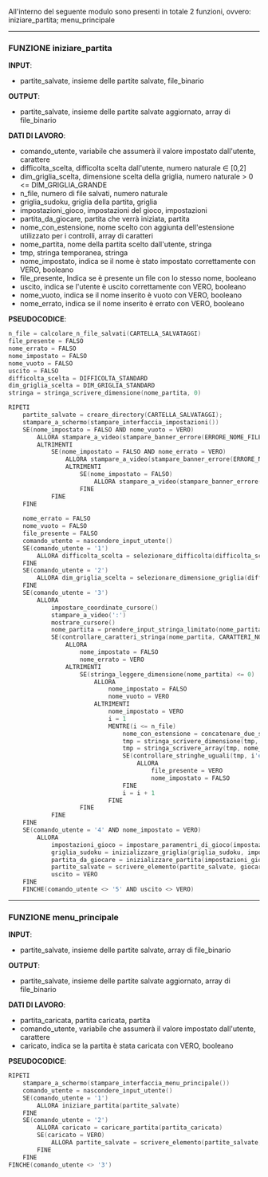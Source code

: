 All'interno del seguente modulo sono presenti in totale 2 funzioni, ovvero: iniziare_partita; menu_principale

---
### FUNZIONE  iniziare_partita
**INPUT**:
- partite_salvate, insieme delle partite salvate, file_binario

**OUTPUT**:
- partite_salvate, insieme delle partite salvate aggiornato, array di file_binario

**DATI DI LAVORO**:
- comando_utente, variabile che assumerà il valore impostato dall'utente, carattere
- difficolta_scelta, difficolta scelta dall'utente, numero naturale $\in$ \[0,2]
- dim_griglia_scelta, dimensione scelta della griglia, numero naturale > 0 <= DIM_GRIGLIA_GRANDE
- n_file, numero di file salvati, numero naturale
- griglia_sudoku, griglia della partita, griglia
- impostazioni_gioco, impostazioni del gioco, impostazioni
- partita_da_giocare, partita che verrà iniziata, partita
- nome_con_estensione, nome scelto con aggiunta dell'estensione utilizzato per i controlli, array di caratteri
- nome_partita, nome della partita scelto dall'utente, stringa
- tmp, stringa temporanea, stringa
- nome_impostato, indica se il nome è stato impostato correttamente con VERO, booleano
- file_presente, Indica se è presente un file con lo stesso nome, booleano
- uscito, indica se l'utente è uscito correttamente con VERO, booleano
- nome_vuoto, indica se il nome inserito è vuoto con VERO, booleano
- nome_errato, indica se il nome inserito è errato con VERO, booleano

**PSEUDOCODICE**:
```C
n_file = calcolare_n_file_salvati(CARTELLA_SALVATAGGI)
file_presente = FALSO
nome_errato = FALSO
nome_impostato = FALSO
nome_vuoto = FALSO
uscito = FALSO
difficolta_scelta = DIFFICOLTA_STANDARD
dim_griglia_scelta = DIM_GRIGLIA_STANDARD
stringa = stringa_scrivere_dimensione(nome_partita, 0)

RIPETI
	partite_salvate = creare_directory(CARTELLA_SALVATAGGI);
	stampare_a_schermo(stampare_interfaccia_impostazioni())  
	SE(nome_impostato = FALSO AND nome_vuoto = VERO)
		ALLORA stampare_a_video(stampare_banner_errore(ERRORE_NOME_FILE_VUOTO))
		ALTRIMENTI 
			SE(nome_impostato = FALSO AND nome_errato = VERO)
				ALLORA stampare_a_video(stampare_banner_errore(ERRORE_NOME_FILE_ERRATO))
				ALTRIMENTI 
					SE(nome_impostato = FALSO)
						ALLORA stampare_a_video(stampare_banner_errore(ERRORE_NOME_FILE))
					FINE
			FINE
	FINE
	
	nome_errato = FALSO
	nome_vuoto = FALSO
	file_presente = FALSO
	comando_utente = nascondere_input_utente()
	SE(comando_utente = '1')
		ALLORA difficolta_scelta = selezionare_difficolta(difficolta_scelta)
	FINE
	SE(comando_utente = '2')
		ALLORA dim_griglia_scelta = selezionare_dimensione_griglia(difficolta_scelta)
	FINE
	SE(comando_utente = '3')
		ALLORA 
			impostare_coordinate_cursore()
			stampare_a_video(':')
			mostrare_cursore()
			nome_partita = prendere_input_stringa_limitato(nome_partita, DIM_MAX_STRINGA - calcolare_lunghezza_array_caratteri(ESTENSIONE_FILE))
			SE(controllare_caratteri_stringa(nome_partita, CARATTERI_NOME_FILE_NON_AMMESSI) = FALSO)
				ALLORA 
					nome_impostato = FALSO 
					nome_errato = VERO
				ALTRIMENTI 
					SE(stringa_leggere_dimensione(nome_partita) <= 0)
						ALLORA 
							nome_impostato = FALSO
							nome_vuoto = VERO
						ALTRIMENTI 
							nome_impostato = VERO
							i = 1
							MENTRE(i <= n_file)
								nome_con_estensione = concatenare_due_stringhe(stringa_leggere_array(nome_partita), ESTENSIONE_FILE)
								tmp = stringa_scrivere_dimensione(tmp, calcolare_lunghezza_array_caratteri(nome_con_estensione))
								tmp = stringa_scrivere_array(tmp, nome_con_estensione, caloclare_lunghezza_array(nome_con_estensione))
								SE(controllare_stringhe_uguali(tmp, i'esima posizione di partite_salvate) = VERO)
									ALLORA
										file_presente = VERO
										nome_impostato = FALSO
								FINE
								i = i + 1
							FINE
					FINE		
			FINE
	FINE
	SE(comando_utente = '4' AND nome_impostato = VERO)
		ALLORA 
			impostazioni_gioco = impostare_paramentri_di_gioco(impostazioni_gioco, difficolta_scelta, dim_griglia_scelta)
			griglia_sudoku = inizializzare_griglia(griglia_sudoku, impostazioni_gioco)
			partita_da_giocare = inizializzare_partita(impostazioni_gioco, griglia_sudoku, nome_partita, partita_da_giocare)
			partite_salvate = scrivere_elemento(partite_salvate, giocare_partita(partita_da_giocare))
			uscito = VERO
	FINE
	FINCHE(comando_utente <> '5' AND uscito <> VERO)
```
---
### FUNZIONE  menu_principale
**INPUT**:
- partite_salvate, insieme delle partite salvate, array di file_binario

**OUTPUT**:
- partite_salvate, insieme delle partite salvate aggiornato, array di file_binario

**DATI DI LAVORO**:
- partita_caricata, partita caricata, partita
- comando_utente, variabile che assumerà il valore impostato dall'utente, carattere
- caricato, indica se la partita è stata caricata con VERO, booleano

**PSEUDOCODICE**:
```C
RIPETI
	stampare_a_schermo(stampare_interfaccia_menu_principale())	
	comando_utente = nascondere_input_utente()
	SE(comando_utente = '1')
		ALLORA iniziare_partita(partite_salvate)
	FINE
	SE(comando_utente = '2')
		ALLORA caricato = caricare_partita(partita_caricata)
		SE(caricato = VERO)
			ALLORA partite_salvate = scrivere_elemento(partite_salvate, giocare_partita(partita_caricata))	
		FINE
	FINE
FINCHE(comando_utente <> '3')
```